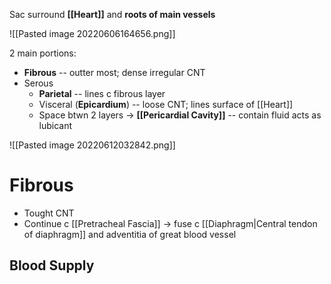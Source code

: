 Sac surround **[[Heart]]** and **roots of main vessels**

![[Pasted image 20220606164656.png]]

2 main portions: 
- **Fibrous** -- outter most; dense irregular CNT
- Serous
	- **Parietal** -- lines c fibrous layer
	- Visceral (**Epicardium**) -- loose CNT; lines surface of [[Heart]]
	- Space btwn 2 layers → **[[Pericardial Cavity]]** -- contain fluid acts as lubicant

![[Pasted image 20220612032842.png]]

# Fibrous
- Tought CNT 
- Continue c [[Pretracheal Fascia]] → fuse c [[Diaphragm|Central tendon of diaphragm]] and adventitia of great blood vessel

## Blood Supply



















